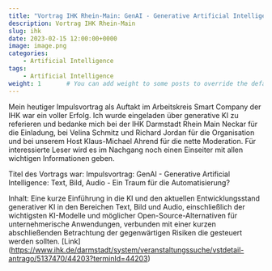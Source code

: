 ```yaml
---
title: "Vortrag IHK Rhein-Main: GenAI - Generative Artificial Intelligence: Text, Bild, Audio - Ein Traum für die Automatisierung?"
description: Vortrag IHK Rhein-Main
slug: ihk
date: 2023-02-15 12:00:00+0000
image: image.png
categories:
    - Artificial Intelligence
tags:
    - Artificial Intelligence
weight: 1       # You can add weight to some posts to override the default sorting (date descending)
---
```

Mein heutiger Impulsvortrag als Auftakt im Arbeitskreis Smart Company der IHK war ein voller Erfolg. Ich wurde eingeladen über generative KI zu referieren und bedanke mich bei der IHK Darmstadt Rhein Main Neckar für die Einladung, bei Velina Schmitz und Richard Jordan für die Organisation und bei unserem Host Klaus-Michael Ahrend für die nette Moderation. Für interessierte Leser wird es im Nachgang noch einen Einseiter mit allen wichtigen Informationen geben.

Titel des Vortrags war:
Impulsvortrag: GenAI - Generative Artificial Intelligence: Text, Bild, Audio - Ein Traum für die Automatisierung?

Inhalt:
Eine kurze Einführung in die KI und den aktuellen Entwicklungsstand generativer KI in den Bereichen Text, Bild und Audio, einschließlich der wichtigsten KI-Modelle und möglicher Open-Source-Alternativen für unternehmerische Anwendungen, verbunden mit einer kurzen abschließenden Betrachtung der gegenwärtigen Risiken die gesteuert werden sollten. [Link] (https://www.ihk.de/darmstadt/system/veranstaltungssuche/vstdetail-antrago/5137470/44203?terminId=44203)